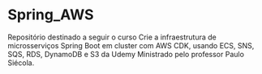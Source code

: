 # Spring_AWS
Repositório destinado a seguir o curso Crie a infraestrutura de microsserviços Spring Boot em cluster com AWS CDK, usando ECS, SNS, SQS, RDS, DynamoDB e S3 da Udemy Ministrado pelo professor Paulo Siécola.
